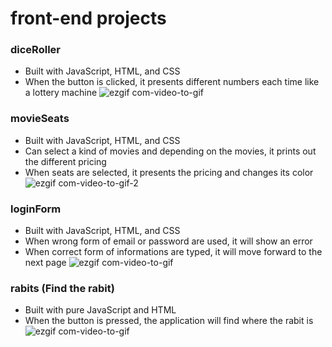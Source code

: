 # front-end projects

### diceRoller
- Built with JavaScript, HTML, and CSS
- When the button is clicked, it presents different numbers each time like a lottery machine
![ezgif com-video-to-gif](https://user-images.githubusercontent.com/70451816/104244705-dafe1e00-5417-11eb-8168-6537acf88bec.gif)

### movieSeats
- Built with JavaScript, HTML, and CSS
- Can select a kind of movies and depending on the movies, it prints out the different pricing
- When seats are selected, it presents the pricing and changes its color
![ezgif com-video-to-gif-2](https://user-images.githubusercontent.com/70451816/104245221-bd7d8400-5418-11eb-8b32-5d3ba983f25d.gif)

### loginForm
- Built with JavaScript, HTML, and CSS
- When wrong form of email or password are used, it will show an error
- When correct form of informations are typed, it will move forward to the next page
![ezgif com-video-to-gif](https://user-images.githubusercontent.com/70451816/104245888-ed795700-5419-11eb-848c-435cef48abd8.gif)

### rabits (Find the rabit)
- Built with pure JavaScript and HTML
- When the button is pressed, the application will find where the rabit is
![ezgif com-video-to-gif](https://user-images.githubusercontent.com/70451816/104246389-c0797400-541a-11eb-8504-8596070af591.gif)
